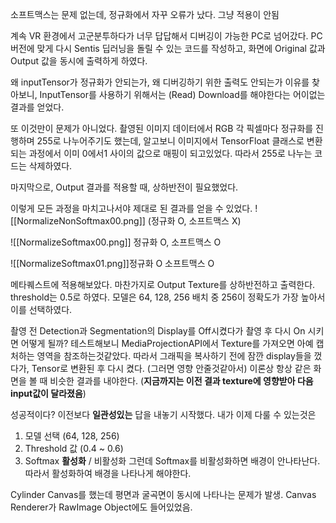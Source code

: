 소프트맥스는 문제 없는데, 정규화에서 자꾸 오류가 났다. 그냥 적용이 안됨

계속 VR 환경에서 고군분투하다가 너무 답답해서 디버깅이 가능한 PC로 넘어갔다. 
PC 버전에 맞게 다시 Sentis 딥러닝을 돌릴 수 있는 코드를 작성하고, 화면에 Original 값과 Output 값을 동시에 출력하게 하였다.

왜 inputTensor가 정규화가 안되는가, 왜 디버깅하기 위한 출력도 안되는가 이유를 찾아보니, InputTensor를 사용하기 위해서는 (Read) Download를 해야한다는 어이없는 결과를 얻었다.

또 이것만이 문제가 아니었다. 촬영된 이미지 데이터에서 RGB 각 픽셀마다 정규화를 진행하며 255로 나누어주기도 했는데, 알고보니 이미지에서 TensorFloat 클래스로 변환되는 과정에서 이미 0에서1 사이의 값으로 매핑이 되고있었다. 따라서 255로 나누는 코드는 삭제하였다.

마지막으로, Output 결과를 적용할 때, 상하반전이 필요했었다.

이렇게 모든 과정을 마치고나서야 제대로 된 결과를 얻을 수 있었다.
![[NormalizeNonSoftmax00.png]]
(정규화 O, 소프트맥스 X)

![[NormalizeSoftmax00.png]]
정규화 O, 소프트맥스 O

![[NormalizeSoftmax01.png]]정규화 O 소프트맥스 O

메타퀘스트에 적용해보았다. 마찬가지로 Output Texture를 상하반전하고 출력한다. threshold는 0.5로 하였다.
모델은 64, 128, 256 배치 중 256이 정확도가 가장 높아서 이를 선택하였다.

촬영 전 Detection과 Segmentation의 Display를 Off시켰다가 촬영 후 다시 On 시키면 어떻게 될까?
테스트해보니 MediaProjectionAPI에서 Texture를 가져오면 아예 캡처하는 영역을 참조하는것같았다.
따라서 그래픽을 복사하기 전에 잠깐 display들을 껐다가, Tensor로 변환된 후 다시 켰다. (그러면 영향 안줄것같아서) 이론상 항상 같은 화면을 볼 때 비슷한 결과를 내야한다. (**지금까지는 이전 결과 texture에 영향받아 다음 input값이 달라졌음**)

성공적이다? 이전보다 **일관성있는** 답을 내놓기 시작했다.
내가 이제 다룰 수 있는것은
1. 모델 선택 (64, 128, 256)
2. Threshold 값 (0.4 ~ 0.6)
3. Softmax **활성화** / 비활성화
그런데 Softmax를 비활성화하면 배경이 안나타난다. 따라서 활성화하여 배경을 나타나게 해야한다.

Cylinder Canvas를 했는데 평면과 굴곡면이 동시에 나타나는 문제가 발생. Canvas Renderer가 RawImage Object에도 들어있었음.